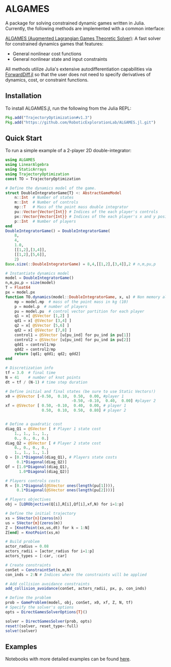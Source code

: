 # ALGAMES

A package for solving constrained dynamic games written in Julia. Currently, the following methods are implemented with a common interface:

[ALGAMES (Augmented Lagrangian Games Theoretic Solver)](https://rexlab.stanford.edu/papers/ALGAMES.pdf): A fast solver for constrained dynamics games that features:
  * General nonlinear cost functions
  * General nonlinear state and input constraints

All methods utilize Julia's extensive autodifferentiation capabilities via [ForwardDiff.jl](http://www.juliadiff.org/ForwardDiff.jl/) so that the user does not need to specify derivatives of dynamics, cost, or constraint functions.

## Installation
To install ALGAMES.jl, run the following from the Julia REPL:
```julia
Pkg.add("TrajectoryOptimization#v1.3")
Pkg.add("https://github.com/RoboticExplorationLab/ALGAMES.jl.git")
```

## Quick Start
To run a simple example of a 2-player 2D double-integrator:
```julia
using ALGAMES
using LinearAlgebra
using StaticArrays
using TrajectoryOptimization
const TO = TrajectoryOptimization

# Define the dynamics model of the game.
struct DoubleIntegratorGame{T} <: AbstractGameModel
    n::Int  # Number of states
    m::Int  # Number of controls
    mp::T   # Mass of the point mass double integrator
	pu::Vector{Vector{Int}} # Indices of the each player's controls
	px::Vector{Vector{Int}} # Indices of the each player's x and y positions
    p::Int  # Number of players
end
DoubleIntegratorGame() = DoubleIntegratorGame(
	8,
	4,
	1.0,
	[[1,2],[3,4]],
	[[1,2],[5,6]],
	2)
Base.size(::DoubleIntegratorGame) = 8,4,[[1,2],[3,4]],2 # n,m,pu,p

# Instantiate dynamics model
model = DoubleIntegratorGame()
n,m,pu,p = size(model)
T = Float64
px = model.px
function TO.dynamics(model::DoubleIntegratorGame, x, u) # Non memory allocating dynamics
	mp = model.mp  # mass of the point mass in kg (10)
    p = model.p  # number of players
    pu = model.pu  # control vector partition for each player
    q1 = x[ @SVector [1,2] ]
    qd1 = x[ @SVector [3,4] ]
    q2 = x[ @SVector [5,6] ]
    qd2 = x[ @SVector [7,8] ]
    control1 = @SVector [u[pu_ind] for pu_ind in pu[1]]
    control2 = @SVector [u[pu_ind] for pu_ind in pu[2]]
    qdd1 = control1/mp
    qdd2 = control2/mp
    return [qd1; qdd1; qd2; qdd2]
end

# Discretization info
tf = 3.0  # final time
N = 41    # number of knot points
dt = tf / (N-1) # time step duration

# Define initial and final states (be sure to use Static Vectors!)
x0 = @SVector [-0.50,  0.10,  0.50,  0.00, #player 1
							 -0.50, -0.10,  0.40,  0.00] #player 2
xf = @SVector [ 0.50, -0.10,  0.40,  0.00, # player 1
                0.50,  0.10,  0.50,  0.80] # player 2


# Define a quadratic cost
diag_Q1 = @SVector [ # Player 1 state cost
    1., 1., 1., 1.,
    0., 0., 0., 0.]
diag_Q2 = @SVector [ # Player 2 state cost
    0., 0., 0., 0.,
    1., 1., 1., 1.]
Q = [0.1*Diagonal(diag_Q1), # Players state costs
     0.1*Diagonal(diag_Q2)]
Qf = [1.0*Diagonal(diag_Q1),
      1.0*Diagonal(diag_Q2)]

# Players controls costs
R = [0.1*Diagonal(@SVector ones(length(pu[1]))),
     0.1*Diagonal(@SVector ones(length(pu[2])))]

# Players objectives
obj = [LQRObjective(Q[i],R[i],Qf[i],xf,N) for i=1:p]

# Define the initial trajectory
xs = SVector{n}(zeros(n))
us = SVector{m}(zeros(m))
Z = [KnotPoint(xs,us,dt) for k = 1:N]
Z[end] = KnotPoint(xs,m)

# Build problem
actor_radius = 0.08
actors_radii = [actor_radius for i=1:p]
actors_types = [:car, :car]

# Create constraints
conSet = ConstraintSet(n,m,N)
con_inds = 2:N # Indices where the constraints will be applied

# Add collision avoidance constraints
add_collision_avoidance(conSet, actors_radii, px, p, con_inds)

# Define the problem
prob = GameProblem(model, obj, conSet, x0, xf, Z, N, tf)
# Specify the solver's options
opts = DirectGamesSolverOptions{T}()

solver = DirectGamesSolver(prob, opts)
reset!(solver, reset_type=:full)
solve!(solver)
```

## Examples
Notebooks with more detailed examples can be found [here](https://github.com/RoboticExplorationLab/ALGAMES.jl/tree/master/experiments/notebooks).
<!-- , including all the examples from our [RSS 2020 paper](https://github.com/RoboticExplorationLab/ALGAMES.jl/tree/master/experiments/rss_2020). -->

<!-- ## Documentation
Detailed documentation for getting started with the package can be found [here](https://roboticexplorationlab.github.io/TrajectoryOptimization.jl/dev/). -->
